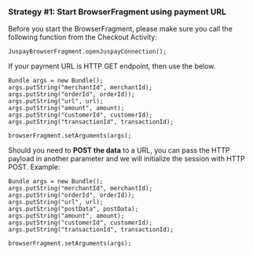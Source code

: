 ### Strategy #1: Start BrowserFragment using payment URL

Before you start the BrowserFragment, please make sure you call the following function from the Checkout Activity:

```
JuspayBrowserFragment.openJuspayConnection();
```

If your payment URL is HTTP GET endpoint, then use the below.

```
Bundle args = new Bundle();
args.putString("merchantId", merchantId);
args.putString("orderId", orderId));
args.putString("url", url);
args.putString("amount", amount);
args.putString("customerId", customerId);
args.putString("transactionId", transactionId);

browserFragment.setArguments(args);
```

Should you need to **POST the data** to a URL, you can pass the HTTP payload in another parameter and we will initialize the session with HTTP POST. Example:

```
Bundle args = new Bundle();
args.putString("merchantId", merchantId);
args.putString("orderId", orderId));
args.putString("url", url);
args.putString("postData", postData);
args.putString("amount", amount);
args.putString("customerId", customerId);
args.putString("transactionId", transactionId);

browserFragment.setArguments(args);
```
